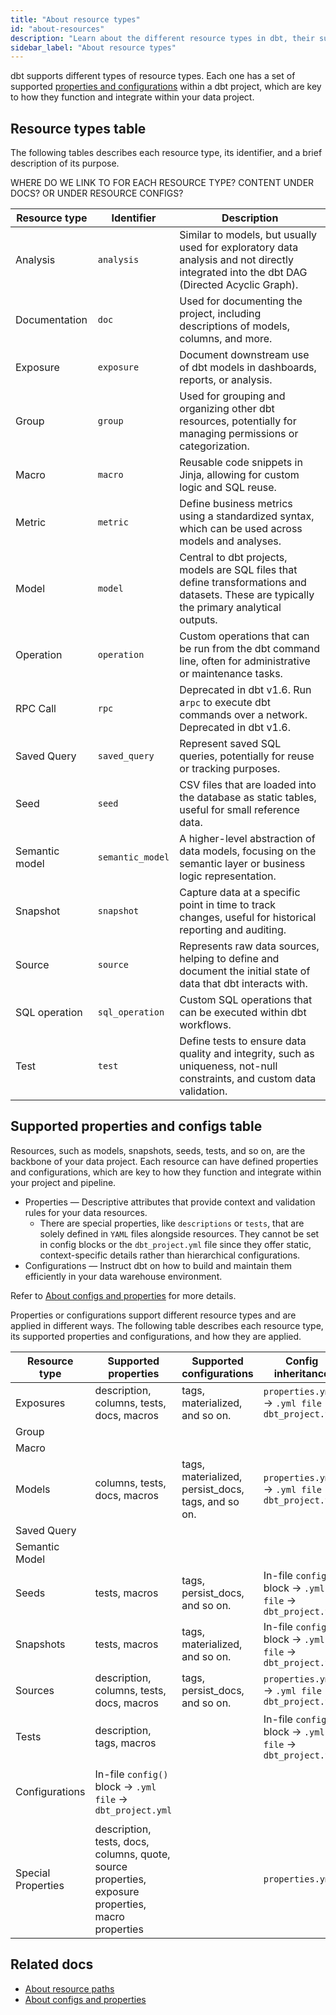 ```yaml
---
title: "About resource types"
id: "about-resources"
description: "Learn about the different resource types in dbt, their supported properties and configurations, and how to use them." 
sidebar_label: "About resource types"
---
```


dbt supports different types of resource types. Each one has a set of supported [properties and configurations](/reference/configs-and-properties) within a dbt project, which are key to how they function and integrate within your data project. 

## Resource types table

The following tables describes each resource type, its identifier, and a brief description of its purpose. 

WHERE DO WE LINK TO FOR EACH RESOURCE TYPE? CONTENT UNDER DOCS? OR UNDER RESOURCE CONFIGS?

| Resource type     | Identifier         | Description |
|-------------------|--------------------|-------------|
| Analysis          | `analysis`         | Similar to models, but usually used for exploratory data analysis and not directly integrated into the dbt DAG (Directed Acyclic Graph). |
| Documentation     | `doc`              | Used for documenting the project, including descriptions of models, columns, and more. |
| Exposure          | `exposure`         | Document downstream use of dbt models in dashboards, reports, or analysis. |
| Group             | `group`            | Used for grouping and organizing other dbt resources, potentially for managing permissions or categorization. |
| Macro             | `macro`            | Reusable code snippets in Jinja, allowing for custom logic and SQL reuse. |
| Metric            | `metric`           | Define business metrics using a standardized syntax, which can be used across models and analyses. |
| Model             | `model`            | Central to dbt projects, models are SQL files that define transformations and datasets. These are typically the primary analytical outputs. |
| Operation         | `operation`        | Custom operations that can be run from the dbt command line, often for administrative or maintenance tasks. |
| RPC Call   | `rpc`    | Deprecated in dbt v1.6. Run a`rpc` to execute dbt commands over a network. Deprecated in dbt v1.6. |
| Saved Query       | `saved_query`      | Represent saved SQL queries, potentially for reuse or tracking purposes. |
| Seed              | `seed`             | CSV files that are loaded into the database as static tables, useful for small reference data. |
| Semantic model    | `semantic_model`   | A higher-level abstraction of data models, focusing on the semantic layer or business logic representation. |
| Snapshot          | `snapshot`         | Capture data at a specific point in time to track changes, useful for historical reporting and auditing. |
| Source            | `source`           | Represents raw data sources, helping to define and document the initial state of data that dbt interacts with. |
| SQL operation     | `sql_operation`    | Custom SQL operations that can be executed within dbt workflows. |
| Test              | `test`             | Define tests to ensure data quality and integrity, such as uniqueness, not-null constraints, and custom data validation. |

## Supported properties and configs table

Resources, such as models, snapshots, seeds, tests, and so on, are the backbone of your data project. Each resource can have defined properties and configurations, which are key to how they function and integrate within your project and pipeline. 

- Properties &mdash; Descriptive attributes that provide context and validation rules for your data resources.
  - There are special properties, like `descriptions` or `tests`, that are solely defined in `YAML` files alongside resources. They cannot be set in config blocks or the `dbt_project.yml` file since they offer static, context-specific details rather than hierarchical configurations.
- Configurations &mdash; Instruct dbt on how to build and maintain them efficiently in your data warehouse environment.

Refer to [About configs and properties](/reference/configs-and-properties) for more details.

Properties or configurations support different resource types and are applied in different ways. The following table describes each resource type, its supported properties and configurations, and how they are applied.

| Resource type | Supported properties | Supported configurations | Config inheritance |
| --------------| -------------------- | -----------------------  | ------------------ |
| Exposures    | description, columns, tests, docs, macros | tags, materialized, and so on. | `properties.yml` → `.yml file` → `dbt_project.yml`  |
| Group   |         |
| Macro   |    |
| Models   |  columns, tests, docs, macros  | tags, materialized, persist_docs, tags, and so on. | `properties.yml` → `.yml file` → `dbt_project.yml`   |
| Saved Query   |        |
| Semantic Model   |  |
| Seeds  |  tests, macros | tags, persist_docs, and so on.  | In-file `config()` block → `.yml file` → `dbt_project.yml` |
| Snapshots    |  tests, macros | tags, materialized, and so on.| In-file `config()` block → `.yml file` → `dbt_project.yml` |
| Sources   | description, columns, tests, docs, macros | tags, persist_docs, and so on.  | `properties.yml` → `.yml file` → `dbt_project.yml` |
| Tests  | description, tags, macros  |     | In-file `config()` block → `.yml file` → `dbt_project.yml` |
|    |     |           |     |            |
| Configurations   |  In-file `config()` block → `.yml file` → `dbt_project.yml` |
|    |     |           |     |            |
| Special Properties  | description, tests, docs, columns, quote, source properties, exposure properties, macro properties |  | `properties.yml`                                           |



## Related docs
- [About resource paths](/reference/resource-configs/resource-path)
- [About configs and properties](/reference/configs-properties)
